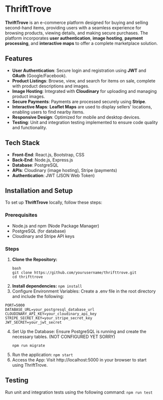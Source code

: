 # ThriftTrove

**ThriftTrove** is an e-commerce platform designed for buying and selling second-hand items, providing users with a seamless experience for browsing products, viewing details, and making secure purchases. The platform incorporates **user authentication**, **image hosting**, **payment processing**, and **interactive maps** to offer a complete marketplace solution.

## Features

- **User Authentication**: Secure login and registration using **JWT** and **OAuth** (Google/Facebook).
- **Product Listings**: Browse, view, and search for items on sale, complete with product descriptions and images.
- **Image Hosting**: Integrated with **Cloudinary** for uploading and managing product images.
- **Secure Payments**: Payments are processed securely using **Stripe**.
- **Interactive Maps**: **Leaflet Maps** are used to display sellers' locations, enabling users to find nearby items.
- **Responsive Design**: Optimized for mobile and desktop devices.
- **Testing**: Unit and integration testing implemented to ensure code quality and functionality.

## Tech Stack

- **Front-End**: React.js, Bootstrap, CSS
- **Back-End**: Node.js, Express.js
- **Database**: PostgreSQL
- **APIs**: Cloudinary (image hosting), Stripe (payments)
- **Authentication**: JWT (JSON Web Token)

## Installation and Setup

To set up **ThriftTrove** locally, follow these steps:

### Prerequisites
- Node.js and npm (Node Package Manager)
- PostgreSQL (for database)
- Cloudinary and Stripe API keys

### Steps

1. **Clone the Repository:**
   ```
   bash
   git clone https://github.com/yourusername/thrifttrove.git
   cd thrifttrove
   ```
2. **Install dependencies:**
  ```npm install```
3. Configure Environment Variables: Create a .env file in the root directory and include the following:
  ```
  PORT=5000
  DATABASE_URL=your_postgresql_database_url
  CLOUDINARY_API_KEY=your_cloudinary_api_key
  STRIPE_SECRET_KEY=your_stripe_secret_key
  JWT_SECRET=your_jwt_secret
  ```
4. Set Up the Database: Ensure PostgreSQL is running and create the necessary tables. (NOT CONFIGURED YET SORRY)
   ```
   npm run migrate
   ```
5. Run the application:
   ```npm start```
6. Access the App: Visit http://localhost:5000 in your browser to start using ThriftTrove.

## Testing
Run unit and integration tests using the following command:
```npm run test```
